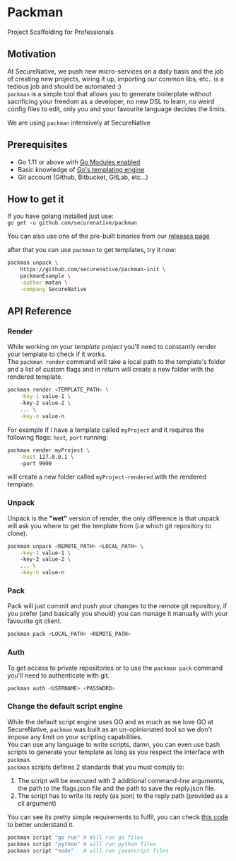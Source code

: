 # Packman
Project Scaffolding for Professionals

## Motivation
At SecureNative, we push new micro-services on a daily basis and the job of creating new projects, wiring it up, importing our common libs, etc.. is a tedious job and should be automated :)  
`packman` is a simple tool that allows you to generate boilerplate without sacrificing your freedom as a developer, no new DSL to learn, no weird config files to edit, only you and your favourite language decides the limits.

We are using `packman` intensively at SecureNative 

## Prerequisites
- Go 1.11 or above with [Go Modules enabled](https://github.com/golang/go/wiki/Modules#how-to-use-modules)
- Basic knowledge of [Go's templating engine](https://curtisvermeeren.github.io/2017/09/14/Golang-Templates-Cheatsheet)
- Git account (Github, Bitbucket, GitLab, etc...)

## How to get it
If you have golang installed just use:  
`go get -u github.com/securenative/packman`

You can also use one of the pre-built binaries from our [releases page](https://github.com/securenative/packman/releases)

after that you can use `packman` to get templates, try it now:  
```bash
packman unpack \
    https://github.com/securenative/packman-init \
    packmanExample \
    -author matan \
    -company SecureNative
```

## API Reference

### Render
While working on your *template project* you'll need to constantly render your template to check if it works.  
The `packman render` command will take a local path to the template's folder and a list of custom flags and 
in return will create a new folder with the rendered template.
```bash
packman render <TEMPLATE_PATH> \
    -key-1 value-1 \ 
    -key-2 value-2 \
    ... \
    -key-n value-n
```

For example if I have a template called `myProject` and it requires the following flags: `host`, `port` running:  
```bash
packman render myProject \
    -host 127.0.0.1 \ 
    -port 9909
```
will create a new folder called `myProject-rendered` with the rendered template.

### Unpack
Unpack is the **"wet"** version of render, the only difference is that unpack will ask you where to get the template from (i.e which git repository to clone).  
```bash
packman unpack <REMOTE_PATH> <LOCAL_PATH> \
    -key-1 value-1 \ 
    -key-2 value-2 \
    ... \
    -key-n value-n
```

### Pack
Pack will just commit and push your changes to the remote git repository, if you prefer (and basically you should) you can manage it manually with your favourite git client.  
```bash
packman pack <LOCAL_PATH> <REMOTE_PATH>
```

### Auth
To get access to private repositories or to use the `packman pack` command you'll need to authenticate with git.   
```bash
packman auth <USERNAME> <PASSWORD>
```

### Change the default script engine
While the default script engine uses GO and as much as we love GO at SecureNative, `packman` was built as an un-opinionated tool so we don't impose any limit on your scripting capabilities.  
You can use any language to write scripts, damn, you can even use bash scripts to generate your template as long as you respect the interface with `packman`.  
`packman` scripts defines 2 standards that you must comply to:
1) The script will be executed with 2 additional command-line arguments, the path to the flags.json file and the path to save the reply.json file.
2) The script has to write its reply (as json) to the reply path (provided as a cli argument)  

You can see its pretty simple requirements to fulfil, you can check [this code](https://github.com/securenative/packman/blob/master/pkg/packman.go) to better understand it.   

```bash
packman script "go run" # Will run go files
packman script "python" # will run python files
packman script "node"   # will run javascript files
```